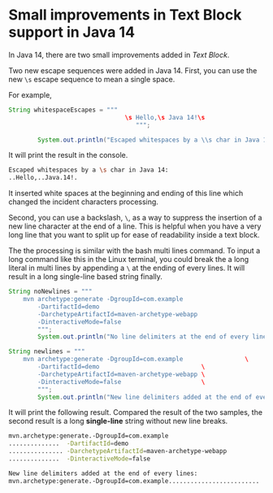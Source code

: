 # Small improvements in Text Block support in Java 14

In Java 14,  there are two small improvements added in *Text Block*.

Two new escape sequences were added in Java 14. First, you can use the new `\s` escape sequence to mean a single space. 

For example, 

```java
String whitespaceEscapes = """
                                \s Hello,\s Java 14!\s
                                   """;

        System.out.println("Escaped whitespaces by a \\s char in Java 14:\n" + whitespaceEscapes.replaceAll(" ", "."));
```

It will print the result in the console.

```bash
Escaped whitespaces by a \s char in Java 14:
..Hello,..Java.14!.
```

It inserted white spaces at the beginning and ending of this line which changed the incident characters  processing.

Second, you can use a backslash, `\`, as a way to suppress the insertion of a new line character at the end  of a line. This is helpful when you have a very long line that you want  to split up for ease of readability inside a text block.

The the processing is similar with the bash multi lines command.  To input a long command like this in the Linux terminal, you could break the a long literal in multi lines by appending  a  `\`  at the ending of  every lines. It will result in a long single-line based string finally.

```java
String noNewlines = """
    mvn archetype:generate -DgroupId=com.example
        -DartifactId=demo
        -DarchetypeArtifactId=maven-archetype-webapp
        -DinteractiveMode=false
        """;
        System.out.println("No line delimiters at the end of every lines:\n" + noNewlines.replaceAll(" ", "."));

String newlines = """
    mvn archetype:generate -DgroupId=com.example                 \
        -DartifactId=demo                            \
        -DarchetypeArtifactId=maven-archetype-webapp \
        -DinteractiveMode=false                      \
        """;
        System.out.println("New line delimiters added at the end of every lines:\n" + newlines.replaceAll(" ", "."));

```

It will print the following result. Compared the result of the two samples, the second result is a long **single-line** string without new line breaks.

```bash
mvn.archetype:generate.-DgroupId=com.example
..............	-DartifactId=demo
...............	-DarchetypeArtifactId=maven-archetype-webapp
..............	-DinteractiveMode=false

New line delimiters added at the end of every lines:
mvn.archetype:generate.-DgroupId=com.example.........................	-DartifactId=demo....................................	-DarchetypeArtifactId=maven-archetype-webapp.........	-DinteractiveMode=false......................

```



